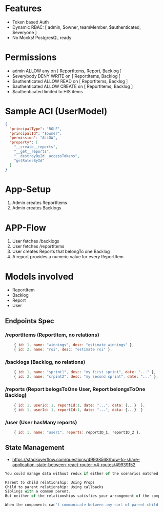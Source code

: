 # Features

- Token based Auth
- Dynamic RBAC: [ admin, $owner, teamMember, $authenticated, $everyone ]
- No Mocks! PostgresQL ready

# Permissions

- admin ALLOW any on [ ReportItems, Report, Backlog ]
- \$everybody DENY WRITE on [ ReportItems, Backlog ]
- \$authenticated ALLOW READ on [ ReportItems, Backlog ]
- \$authenticated ALLOW CREATE on [ ReportItems, Backlog ]
- \$authenticated limited to HIS items

# Sample ACl (UserModel)

```json
{
  "principalType": "ROLE",
  "principalId": "$owner",
  "permission": "ALLOW",
  "property": [
    "__create__reports",
    "__get__reports",
    "__destroyById__accessTokens",
    "getRolesById"
  ]
}
```

# App-Setup

1. Admin creates ReportItems
2. Admin creates Backlogs

# APP-Flow

1. User fetches /backlogs
2. User fetches /reportItems
3. User creates Reports that belongTo one Backlog
4. A report provides a numeric value for every ReportItem

# Models involved

- ReportItem
- Backlog
- Report
- User

## Endpoints Spec

### /reportItems (ReportItem, no relations)

```js
    { id: 1, name: "winnings", desc: "estimate winnings" },
    { id: 2, name: "roi", desc: "estimate roi" },
```

### /backlogs (Backlog, no relations)

```js
    { id: 1, name: "sprint1", desc: "my first sprint", date: "..." },
    { id: 2, name: "srpint2", desc: "my second sprint", date: "..." },
```

### /reports (Report belogsToOne User, Report belongsToOne Backlog)

```js
    { id: 1, userId: 1, reportId:1, date: "...", data: {...}  },
    { id: 1, userId: 1, reportId:1, date: "...", data: {...}  }
```

### /user (User hasMany reports)

```js
    { id: 1, name: "user1", reports: reportID_1, reportID_2 },
```

## State Management

- https://stackoverflow.com/questions/49938568/how-to-share-application-state-between-react-router-v4-routes/49939152

```js
You could manage data without redux if either of the scenarios matched your arrangement of components:

Parent to child relationship: Using Props
Child to parent relationship: Using callbacks
Siblings with a common parent.
But neither of the relationships satisfies your arrangement of the components since the two components are new root components.

When the components can't communicate between any sort of parent-child relationship, the documentation recommends setting up a global event system.
```
